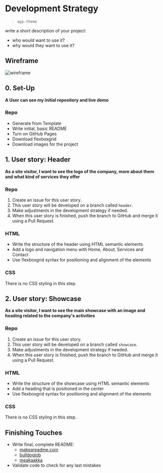 # Development Strategy

> `app-theme`

write a short description of your project:

- who would want to use it?
- why would they want to use it?

## Wireframe

<!-- include a wireframe for your project in this repository, and display it here -->
<!-- wireframe.cc is a good site for getting started with wireframes -->

![wireframe]()

## 0. Set-Up

**A User can see my initial repository and live demo**

### Repo

- Generate from Template
- Write initial, basic README
- Turn on GitHub Pages
- Download flexboxgrid
- Download images for the project

## 1. User story: Header

**As a site visitor, I want to see the logo of the company, more about them and what kind of services they offer**

### Repo

1. Create an issue for this user story.
2. This user story will be developed on a branch called `header`.
3. Make adjustments in the development strategy if needed.
4. When this user story is finished, push the branch to GitHub and merge it using a Pull Request.

### HTML

- Write the structure of the header using HTML semantic elements
- Add a logo and navigation menu with Home, About, Services and Contact
- Use flexboxgrid syntax for positioning and alignment of the elements

### CSS

There is no CSS styling in this step.

## 2. User story: Showcase

**As a site visitor, I want to see the main showcase with an image and heading related to the company's activities**

### Repo

1. Create an issue for this user story.
2. This user story will be developed on a branch called `showcase`.
3. Make adjustments in the development strategy if needed.
4. When this user story is finished, push the branch to GitHub and merge it using a Pull Request.

### HTML

- Write the structure of the showcase using HTML semantic elements
- Add a heading that is positioned in the center
- Use flexboxgrid syntax for positioning and alignment of the elements

### CSS

There is no CSS styling in this step.

## Finishing Touches

- Write final, complete README:
  - [makeareadme.com](https://www.makeareadme.com/)
  - [bulldogjob](https://bulldogjob.com/news/449-how-to-write-a-good-readme-for-your-github-project)
  - [meakaakka](https://medium.com/@meakaakka/a-beginners-guide-to-writing-a-kickass-readme-7ac01da88ab3)
- Validate code to check for any last mistakes
